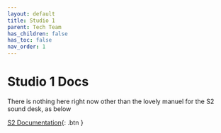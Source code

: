 ```yaml
---
layout: default
title: Studio 1
parent: Tech Team
has_children: false
has_toc: false
nav_order: 1
---
```


# Studio 1 Docs

There is nothing here right now other than the lovely manuel for the S2 sound desk, as below

[S2 Documentation](/assets/tech-team/s2.pdf){: .btn }